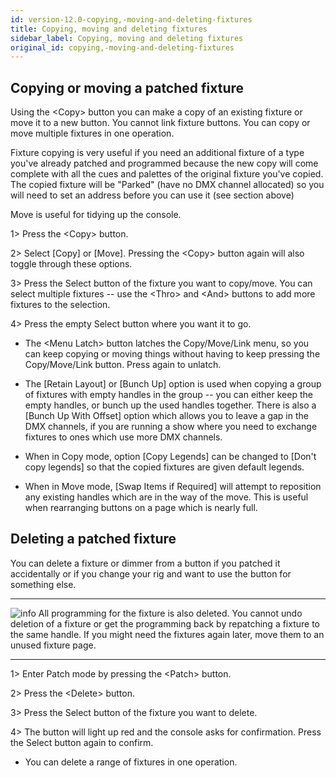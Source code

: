 ```yaml
---
id: version-12.0-copying,-moving-and-deleting-fixtures
title: Copying, moving and deleting fixtures
sidebar_label: Copying, moving and deleting fixtures
original_id: copying,-moving-and-deleting-fixtures
---
```


Copying or moving a patched fixture
-----------------------------------

Using the \<Copy\> button you can make a copy of an existing fixture or
move it to a new button. You cannot link fixture buttons. You can copy
or move multiple fixtures in one operation.

Fixture copying is very useful if you need an additional fixture of a
type you've already patched and programmed because the new copy will
come complete with all the cues and palettes of the original fixture
you've copied. The copied fixture will be "Parked" (have no DMX channel
allocated) so you will need to set an address before you can use it (see
section above)

Move is useful for tidying up the console.

1\> Press the \<Copy\> button.

2\> Select \[Copy\] or \[Move\]. Pressing the \<Copy\> button again will
also toggle through these options.

3\> Press the Select button of the fixture you want to copy/move. You
can select multiple fixtures -- use the \<Thro\> and \<And\> buttons to
add more fixtures to the selection.

4\> Press the empty Select button where you want it to go.

-   The \<Menu Latch\> button latches the Copy/Move/Link menu, so you
    can keep copying or moving things without having to keep pressing
    the Copy/Move/Link button. Press again to unlatch.

-   The \[Retain Layout\] or \[Bunch Up\] option is used when copying a
    group of fixtures with empty handles in the group -- you can either
    keep the empty handles, or bunch up the used handles together. There
    is also a \[Bunch Up With Offset\] option which allows you to leave
    a gap in the DMX channels, if you are running a show where you need
    to exchange fixtures to ones which use more DMX channels.

-   When in Copy mode, option \[Copy Legends\] can be changed to \[Don't
    copy legends\] so that the copied fixtures are given default
    legends.

-   When in Move mode, \[Swap Items if Required\] will attempt to
    reposition any existing handles which are in the way of the move.
    This is useful when rearranging buttons on a page which is nearly
    full.

Deleting a patched fixture
--------------------------

You can delete a fixture or dimmer from a button if you patched it
accidentally or if you change your rig and want to use the button for
something else.

  --------------------------------------------------------------------------------------------- -------------------------------------------------------------------------------------------------------------------------------------------------------------------------------------------------------------------------------------------------
  ![info](/docs/images/image6.png)   All programming for the fixture is also deleted. You cannot undo deletion of a fixture or get the programming back by repatching a fixture to the same handle. If you might need the fixtures again later, move them to an unused fixture page.
  --------------------------------------------------------------------------------------------- -------------------------------------------------------------------------------------------------------------------------------------------------------------------------------------------------------------------------------------------------

1\> Enter Patch mode by pressing the \<Patch\> button.

2\> Press the \<Delete\> button.

3\> Press the Select button of the fixture you want to delete.

4\> The button will light up red and the console asks for confirmation.
Press the Select button again to confirm.

-   You can delete a range of fixtures in one operation.



